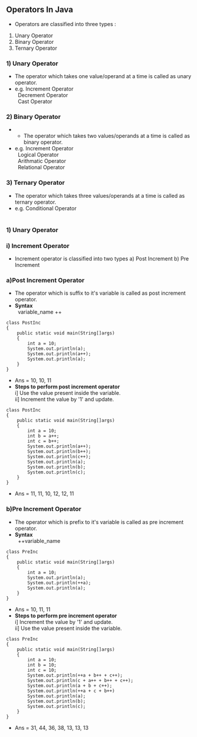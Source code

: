 ## Operators In Java
* Operators are classified into three types :
1) Unary Operator
2) Binary Operator
3) Ternary Operator 

### 1) Unary Operator
* The operator which takes one value/operand at a time is called as unary operator.
* e.g. Increment Operator <br>
  &nbsp; Decrement Operator <br>
  &nbsp; Cast Operator

### 2) Binary Operator
* * The operator which takes two values/operands at a time is called as binary operator.
* e.g. Increment Operator <br>
  &nbsp; Logical Operator <br>
  &nbsp; Arithmatic Operator <br>
  &nbsp; Relational Operator 

### 3) Ternary Operator
* The operator which takes three values/operands at a time is called as ternary operator.
* e.g. Conditional Operator <br><br>
### 1)  Unary Operator
### i) Increment Operator
   * Increment operator is classified into two types a) Post Increment  b) Pre Increment <br>
### a)Post Increment Operator
   * The operator which is suffix to it's variable is called as post increment operator.
   * __Syntax__ <br>
   &nbsp; variable_name ++ 

```
class PostInc
{
    public static void main(String[]args)
    {
        int a = 10;
        System.out.println(a);
        System.out.println(a++);
        System.out.println(a);
    }
}
```
* Ans = 10, 10, 11
* __Steps to perform post increment operator__ <br>
i] Use the value present inside the variable.<br>
ii] Increment the value by '1' and update.

```
class PostInc
{
    public static void main(String[]args)
    {
        int a = 10;
        int b = a++;
        int c = b++;
        System.out.println(a++);
        System.out.println(b++);
        System.out.println(c++);
        System.out.println(a);
        System.out.println(b);
        System.out.println(c);
    }
}
```
* Ans = 11, 11, 10, 12, 12, 11

### b)Pre Increment Operator
   * The operator which is prefix to it's variable is called as pre increment operator.
   * __Syntax__ <br>
   &nbsp; ++variable_name 

```
class PreInc
{
    public static void main(String[]args)
    {
        int a = 10;
        System.out.println(a);
        System.out.println(++a);
        System.out.println(a);
    }
}
```
* Ans = 10, 11, 11
* __Steps to perform pre increment operator__ <br>
i] Increment the value by '1' and update. <br>
ii] Use the value present inside the variable.

```
class PreInc
{
    public static void main(String[]args)
    {
        int a = 10;
        int b = 10;
        int c = 10;
        System.out.println(++a + b++ + c++);
        System.out.println(c + a++ + b++ + c++);
        System.out.println(a + b + c++);
        System.out.println(++a + c + b++)
        System.out.println(a);
        System.out.println(b);
        System.out.println(c);
    }
}
```
* Ans = 31, 44, 36, 38, 13, 13, 13

   

